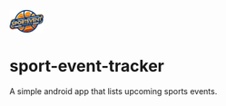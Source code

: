 ![Logo image](./logo.png)
# sport-event-tracker
A simple android app that lists upcoming sports events.
